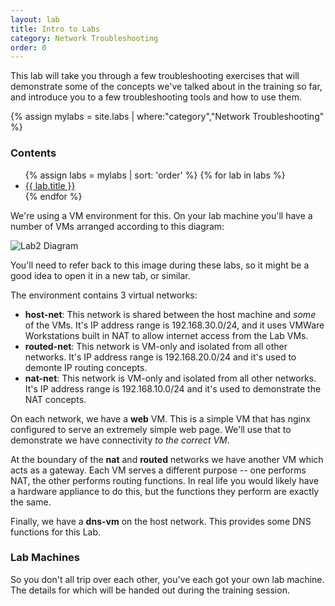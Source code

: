 ```yaml
---
layout: lab
title: Intro to Labs
category: Network Troubleshooting
order: 0
---
```

This lab will take you through a few troubleshooting exercises that will demonstrate some of the concepts we've talked about in the training so far, and introduce you to a few troubleshooting tools and how to use them. 

{% assign mylabs = site.labs | where:"category","Network Troubleshooting" %}
<h3>Contents</h3>
  <ul>
    {% assign labs = mylabs | sort: 'order' %}
    {% for lab in labs  %}
      <li><a href="{{ lab.url }}">{{ lab.title }}</a></li>
    {% endfor %}
  </ul>

We're using a VM environment for this. On your lab machine you'll have a number of VMs arranged according to this diagram:

![Lab2 Diagram](/images/lab2-diagram.png)

You'll need to refer back to this image during these labs, so it might be a good idea to open it in a new tab, or similar.

The environment contains 3 virtual networks:

- **host-net**: This network is shared between the host machine and _some_ of the VMs. It's IP address range is 192.168.30.0/24, and it uses VMWare Workstations built in NAT to allow internet access from the Lab VMs.
- **routed-net**: This network is VM-only and isolated from all other networks. It's IP address range is 192.168.20.0/24 and it's used to demonte IP routing concepts.
- **nat-net**: This network is VM-only and isolated from all other networks. It's IP address range is 192.168.10.0/24 and it's used to demonstrate the NAT concepts.


On each network, we have a **web** VM. This is a simple VM that has nginx configured to serve an extremely simple web page. We'll use that to demonstrate we have connectivity _to the correct VM_. 

At the boundary of the **nat** and **routed** networks we have another VM which acts as a gateway. Each VM serves a different purpose -- one performs NAT, the other performs routing functions. In real life you would likely have a hardware appliance to do this, but the functions they perform are exactly the same. 

Finally, we have a **dns-vm** on the host network. This provides some DNS functions for this Lab.

### Lab Machines
So you don't all trip over each other, you've each got your own lab machine. The details for which will be handed out during the training session.
